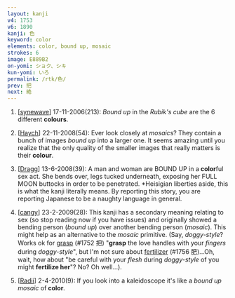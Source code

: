 ```yaml
---
layout: kanji
v4: 1753
v6: 1890
kanji: 色
keyword: color
elements: color, bound up, mosaic
strokes: 6
image: E889B2
on-yomi: ショク、シキ
kun-yomi: いろ
permalink: /rtk/色/
prev: 把
next: 絶
---
```


1) [<a href="http://kanji.koohii.com/profile/synewave">synewave</a>] 17-11-2006(213): <em>Bound up</em> in the <em>Rubik&#039;s cube</em> are the 6 different <strong>colours</strong>.

2) [<a href="http://kanji.koohii.com/profile/Haych">Haych</a>] 22-11-2008(54): Ever look closely at <em>mosaic</em>s? They contain a bunch of images <em>bound up</em> into a larger one. It seems amazing until you realize that the only quality of the smaller images that really matters is their <strong>colour</strong>.

3) [<a href="http://kanji.koohii.com/profile/Dragg">Dragg</a>] 13-6-2008(39): A man and woman are BOUND UP in a<strong> color</strong>ful sex act. She bends over, legs tucked underneath, exposing her FULL MOON buttocks in order to be penetrated. *Heisigian liberties aside, this is what the kanji literally means. By reporting this story, you are reporting Japanese to be a naughty language in general.

4) [<a href="http://kanji.koohii.com/profile/cangy">cangy</a>] 23-2-2009(28): This kanji has a secondary meaning relating to sex (so stop reading now if you have issues) and originally showed a bending person (<em>bound up</em>) over another bending person (<em>mosaic</em>). This might help as an alternative to the <em>mosaic</em> primitive. (Say, <em>doggy-style</em>? Works ok for <a href="../v4/1752.html">grasp</a> (#1752 把) &quot;<strong>grasp</strong> the love handles with your <em>fingers</em> during <em>doggy-style</em>&quot;, but I&#039;m not sure about <a href="../v4/1756.html">fertilizer</a> (#1756 肥)...Oh, wait, how about &quot;be careful with your <em>flesh</em> during <em>doggy-style</em> of you might <strong>fertilize her</strong>&quot;? No? Oh well...).

5) [<a href="http://kanji.koohii.com/profile/Radii">Radii</a>] 2-4-2010(9): If you look into a kaleidoscope it&#039;s like a <em>bound up mosaic</em> of<strong> color</strong>.

